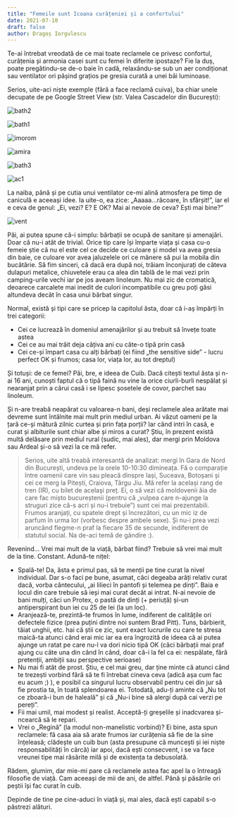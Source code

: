 ```yaml
---
title: "Femeile sunt Icoana curățeniei și a confortului"
date: 2021-07-10
draft: false
author: Dragoș Iorgulescu
---
```


Te-ai întrebat vreodată de ce mai toate reclamele ce privesc confortul, curățenia și armonia casei sunt cu femei în diferite ipostaze? Fie la duș, poate pregătindu-se de-o baie în cadă, relaxându-se sub un aer condiționat sau ventilator ori pășind grațios pe gresia curată a unei băi luminoase.

Serios, uite-aci niște exemple (fără a face reclamă cuiva), ba chiar unele decupate de pe Google Street View (str. Valea Cascadelor din București):

![bath2](/images/bath_2.jpg)

![bath1](/images/bath_1.jpg)

![imorom](/images/imorom.png)

![amira](/images/amira.png)

![bath3](/images/bath_3.jpg)

![ac1](/images/ac1.jpg)

La naiba, până și pe cutia unui ventilator ce-mi alină atmosfera pe timp de caniculă e aceeași idee. Ia uite-o, ea zice: „Aaaaa...răcoare, în sfârșit!”, iar el e ceva de genul: „Ei, vezi? E? E OK? Mai ai nevoie de ceva? Ești mai bine?”

![vent](/images/vent.jpg)

Păi, ai putea spune că-i simplu: bărbații se ocupă de sanitare și amenajări. Doar că nu-i atât de trivial. Orice tip care își împarte viața și casa cu-o femeie știe că nu el este cel ce decide ce culoare și model va avea gresia din baie, ce culoare vor avea jaluzelele ori ce mânere să pui la mobila din bucătărie. Să fim sinceri, că dacă era după noi, trăiam înconjurați de câteva dulapuri metalice, chiuvetele erau ca alea din tablă de le mai vezi prin camping-urile vechi iar pe jos aveam linoleum. Nu mai zic de cromatică, deoarece carcalete mai inedit de culori incompatibile cu greu poți găsi altundeva decât în casa unui bărbat singur.

Normal, există și tipi care se pricep la capitolul ăsta, doar că i-aș împărți în trei categorii:

+ Cei ce lucrează în domeniul amenajărilor și au trebuit să învețe toate astea
+ Cei ce au mai trăit deja câțiva ani cu câte-o tipă prin casă
+ Cei ce-și împart casa cu alți bărbați (ei fiind „the sensitive side” - lucru perfect OK și frumos; casa lor, viața lor, au tot dreptul)

Și totuși: de ce femei? Păi, bre, e ideea de Cuib. Dacă citești textul ăsta și n-ai 16 ani, cunoști faptul că o tipă faină nu vine la orice ciurli-burli nespălat și nearanjat prin a cărui casă i se lipesc șosetele de covor, parchet sau linoleum.

Și n-are treabă neapărat cu valoarea-n bani, deși reclamele alea arătate mai devreme sunt întâlnite mai mult prin mediul urban. Ai văzut oameni pe la țară ce-și mătură zilnic curtea și prin fața porții? Iar când intri în casă, e curat și albiturile sunt chiar albe și miros a curat? Știu, în prezent există multă delăsare prin mediul rural (sudic, mai ales), dar mergi prin Moldova sau Ardeal și-o să vezi la ce mă refer.

> Serios, uite altă treabă interesantă de analizat: mergi în Gara de Nord din București, undeva pe la orele 10-10:30 dimineața. Fă o comparație între oamenii care vin sau pleacă dinspre Iași, Suceava, Botoșani și cei ce merg la Pitești, Craiova, Târgu Jiu. Mă refer la același rang de tren (IR), cu bilet de același preț. Ei, o să vezi că moldovenii ăia de care fac mișto bucureștenii (pentru că „vulpea care n-ajunge la struguri zice că-s acri și nu-i trebuie”) sunt cei mai prezentabili. Frumos aranjați, cu spatele drept și încrezători, cu un mic iz de parfum în urma lor (vorbesc despre ambele sexe). Și nu-i prea vezi aruncând flegme-n praf la fiecare 35 de secunde, indiferent de statutul social. Na de-aci temă de gândire :).

Revenind... Vrei mai mult de la viață, bărbat fiind? Trebuie să vrei mai mult de la tine. Constant. Adună-te nițel:

+ Spală-te! Da, ăsta e primul pas, să te menții pe tine curat la nivel individual. Dar s-o faci pe bune, asumat, căci degeaba arăți relativ curat dacă, vorba cântecului, „ai lilieci în pantofi și telemea pe dinți”. Baia e locul din care trebuie să ieși mai curat decât ai intrat. N-ai nevoie de bani mulți, căci un Protex, o pastă de dinți (+ periuță) și-un antiperspirant bun iei cu 25 de lei (la un loc).
+ Aranjează-te, prezintă-te frumos în lume, indiferent de calitățile ori defectele fizice (prea puțini dintre noi suntem Brad Pitt). Tuns, bărbierit, tăiat unghii, etc. hai că știi ce zic, sunt exact lucrurile cu care te stresa maică-ta atunci când erai mic iar ea era îngrozită de ideea că ai putea ajunge un ratat pe care nu-l va dori nicio tipă OK (căci bărbații mai praf ajung cu câte una din când în când, doar că-i la fel ca ei: nespălate, fără pretenții, ambiții sau perspective serioase)
+ Nu mai fi atât de prost. Știu, e cel mai greu, dar ține minte că atunci când te trezești vorbind fără să te fi întrebat cineva ceva (adică așa cum fac eu acum ;) ), e posibil ca singurul lucru observabil pentru cei din jur să fie prostia ta, în toată splendoarea ei. Totodată, adu-ți aminte că „Nu tot ce zboară-i bun de haleală” și că „Nu-i bine să alergi după cai verzi pe pereți”.
+ Fii mai umil, mai modest și realist. Acceptă-ți greșelile și inadcvarea și-ncearcă să le repari.
+ Vrei o „Regină” (la modul non-manelistic vorbind)? Ei bine, asta spun reclamele: fă casa aia să arate frumos iar curățenia să fie de la sine înțeleasă; clădește un cuib bun (asta presupune că muncești și iei niște responsabilități în cârcă) iar apoi, dacă ești consecvent, i se va face vreunei tipe mai răsărite milă și de existența ta debusolată.

Râdem, glumim, dar mie-mi pare că reclamele astea fac apel la o întreagă filosofie de viață. Cam aceeași de mii de ani, de altfel. Până și păsările ori peștii își fac curat în cuib.

Depinde de tine pe cine-aduci în viață și, mai ales, dacă ești capabil s-o păstrezi alături.
